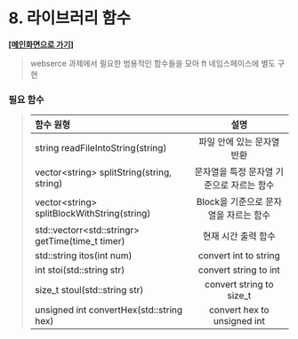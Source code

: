 # **8. 라이브러리 함수**
**[[메인화면으로 가기]](https://github.com/wkdtpgns5016/webserve)**
> webserce 과제에서 필요한 범용적인 함수들을 모아 ft 네임스페이스에 별도 구현

### **필요 함수**
> | 함수 원형 | 설명 |
> |:----------|:----------:|
> | string readFileIntoString(string) | 파일 안에 있는 문자열 반환 |
> | vector&#60;string&#62; splitString(string, string) | 문자열을 특정 문자열 기준으로 자르는 함수 |
> | vector&#60;string&#62; splitBlockWithString(string) | Block을 기준으로 문자열을 자르는 함수  |
> | std::vectorr&#60;std::stringr&#62; getTime(time_t timer) | 현재 시간 출력 함수 |
> | std::string itos(int num) | convert int to string |
> | int stoi(std::string str) | convert string to int |
> | size_t stoul(std::string str) | convert string to size_t |
> | unsigned int convertHex(std::string hex) | convert hex to unsigned int |